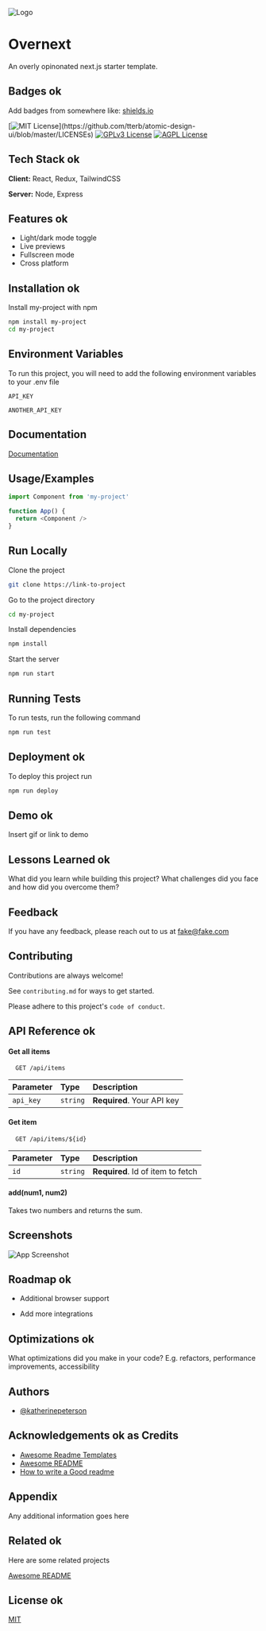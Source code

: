 ![Logo](https://dev-to-uploads.s3.amazonaws.com/uploads/articles/th5xamgrr6se0x5ro4g6.png)

# Overnext

An overly opinonated next.js starter template.

## Badges ok

Add badges from somewhere like: [shields.io](https://shields.io/)

[![MIT License](https://img.shields.io/apm/l/atomic-design-ui.svg?)](https://github.com/tterb/atomic-design-ui/blob/master/LICENSEs)
[![GPLv3 License](https://img.shields.io/badge/License-GPL%20v3-yellow.svg)](https://opensource.org/licenses/)
[![AGPL License](https://img.shields.io/badge/license-AGPL-blue.svg)](http://www.gnu.org/licenses/agpl-3.0)

## Tech Stack ok

**Client:** React, Redux, TailwindCSS

**Server:** Node, Express

## Features ok

- Light/dark mode toggle
- Live previews
- Fullscreen mode
- Cross platform

## Installation ok

Install my-project with npm

```bash
npm install my-project
cd my-project
```

## Environment Variables

To run this project, you will need to add the following environment variables to your .env file

`API_KEY`

`ANOTHER_API_KEY`

## Documentation

[Documentation](https://linktodocumentation)

## Usage/Examples

```javascript
import Component from 'my-project'

function App() {
  return <Component />
}
```

## Run Locally

Clone the project

```bash
git clone https://link-to-project
```

Go to the project directory

```bash
cd my-project
```

Install dependencies

```bash
npm install
```

Start the server

```bash
npm run start
```

## Running Tests

To run tests, run the following command

```bash
npm run test
```

## Deployment ok

To deploy this project run

```bash
npm run deploy
```

## Demo ok

Insert gif or link to demo

## Lessons Learned ok

What did you learn while building this project? What challenges did you face and how did you overcome them?

## Feedback

If you have any feedback, please reach out to us at fake@fake.com

## Contributing

Contributions are always welcome!

See `contributing.md` for ways to get started.

Please adhere to this project's `code of conduct`.

## API Reference ok

#### Get all items

```http
  GET /api/items
```

| Parameter | Type     | Description                |
| :-------- | :------- | :------------------------- |
| `api_key` | `string` | **Required**. Your API key |

#### Get item

```http
  GET /api/items/${id}
```

| Parameter | Type     | Description                       |
| :-------- | :------- | :-------------------------------- |
| `id`      | `string` | **Required**. Id of item to fetch |

#### add(num1, num2)

Takes two numbers and returns the sum.

## Screenshots

![App Screenshot](https://via.placeholder.com/468x300?text=App+Screenshot+Here)

## Roadmap ok

- Additional browser support

- Add more integrations

## Optimizations ok

What optimizations did you make in your code? E.g. refactors, performance improvements, accessibility

## Authors

- [@katherinepeterson](https://www.github.com/katherinepeterson)

## Acknowledgements ok as Credits

- [Awesome Readme Templates](https://awesomeopensource.com/project/elangosundar/awesome-README-templates)
- [Awesome README](https://github.com/matiassingers/awesome-readme)
- [How to write a Good readme](https://bulldogjob.com/news/449-how-to-write-a-good-readme-for-your-github-project)

## Appendix

Any additional information goes here

## Related ok

Here are some related projects

[Awesome README](https://github.com/matiassingers/awesome-readme)

## License ok

[MIT](https://choosealicense.com/licenses/mit/)
